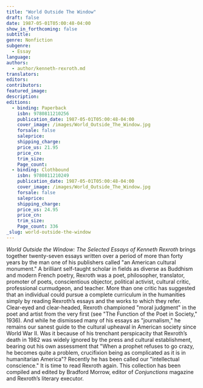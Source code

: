```yaml
---
title: "World Outside The Window"
draft: false
date: 1987-05-01T05:00:48-04:00
show_in_forthcoming: false
subtitle:
genre: Nonfiction
subgenre:
  - Essay
language:
authors:
  - author/kenneth-rexroth.md
translators:
editors:
contributors:
featured_image:
description:
editions:
  - binding: Paperback
    isbn: 9780811210256
    publication_date: 1987-05-01T05:00:48-04:00
    cover_image: /images/World_Outside_The_Window.jpg
    forsale: false
    saleprice:
    shipping_charge:
    price_us: 21.95
    price_cn:
    trim_size:
    Page_count:
  - binding: Clothbound
    isbn: 9780811210249
    publication_date: 1987-05-01T05:00:48-04:00
    cover_image: /images/World_Outside_The_Window.jpg
    forsale: false
    saleprice:
    shipping_charge:
    price_us: 24.95
    price_cn:
    trim_size:
    Page_count: 336
_slug: world-outside-the-window
---
```


_World Outside the Window: The Selected Essays of Kenneth Rexroth_ brings together twenty-seven essays written over a period of more than forty years by the man one of his publishers called "an American cultural monument." A brilliant self-taught scholar in fields as diverse as Buddhism and modern French poetry, Rexroth was a poet, philosopher, translator, promoter of poets, conscientious objector, political activist, cultural critic, professional curmudgeon, and teacher. More than one critic has suggested that an individual could pursue a complete curriculum in the humanities simply by reading Rexroth’s essays and the works to which they refer. Clear-eyed and clear-headed, Rexroth championed "moral judgment" in the poet and artist from the very first (see "The Function of the Poet in Society," 1936). And while he dismissed many of his essays as "journalism," he remains our sanest guide to the cultural upheaval in American society since World War II. Was it because of his trenchant perspicacity that Rexroth’s death in 1982 was widely ignored by the press and cultural establishment, bearing out his own assessment that "When a prophet refuses to go crazy, he becomes quite a problem, crucifixion being as complicated as it is in humanitarian America"? Recently he has been called our "intellectual conscience." It is time to read Rexroth again. This collection has been compiled and edited by Bradford Morrow, editor of _Conjunctions_ magazine and Rexroth’s literary executor.

